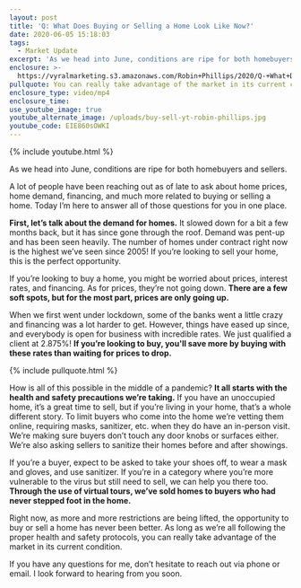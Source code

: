 ```yaml
---
layout: post
title: 'Q: What Does Buying or Selling a Home Look Like Now?'
date: 2020-06-05 15:18:03
tags:
  - Market Update
excerpt: 'As we head into June, conditions are ripe for both homebuyers and sellers.'
enclosure: >-
  https://vyralmarketing.s3.amazonaws.com/Robin+Phillips/2020/Q-+What+Does+Buying+or+Selling+a+Home+Look+Like+Now_.mp4
pullquote: You can really take advantage of the market in its current condition.
enclosure_type: video/mp4
enclosure_time:
use_youtube_image: true
youtube_alternate_image: /uploads/buy-sell-yt-robin-phillips.jpg
youtube_code: EIE860sOWKI
---
```


{% include youtube.html %}

As we head into June, conditions are ripe for both homebuyers and sellers.

A lot of people have been reaching out as of late to ask about home prices, home demand, financing, and much more related to buying or selling a home. Today I’m here to answer all of those questions for you in one place.

**First, let’s talk about the demand for homes.** It slowed down for a bit a few months back, but it has since gone through the roof. Demand was pent-up and has been seen heavily. The number of homes under contract right now is the highest we’ve seen since 2005\! If you’re looking to sell your home, this is the perfect opportunity.&nbsp;

If you’re looking to buy a home, you might be worried about prices, interest rates, and financing. As for prices, they’re not going down. **There are a few soft spots, but for the most part, prices are only going up.**

When we first went under lockdown, some of the banks went a little crazy and financing was a lot harder to get. However, things have eased up since, and everybody is open for business with incredible rates. We just qualified a client at 2.875%\! **If you’re looking to buy, you'll save more by buying with these rates than waiting for prices to drop.**

{% include pullquote.html %}

How is all of this possible in the middle of a pandemic? **It all starts with the health and safety precautions we’re taking.** If you have an unoccupied home, it’s a great time to sell, but if you’re living in your home, that’s a whole different story. To limit buyers who come into the home we’re vetting them online, requiring masks, sanitizer, etc. when they do have an in-person visit. We’re making sure buyers don’t touch any door knobs or surfaces either. We’re also asking sellers to sanitize their homes before and after showings.

If you’re a buyer, expect to be asked to take your shoes off, to wear a mask and gloves, and use sanitizer. If you’re in a category where you’re more vulnerable to the virus but still need to sell, we can help you there too. **Through the use of virtual tours, we’ve sold homes to buyers who had never stepped foot in the home.&nbsp;**

Right now, as more and more restrictions are being lifted, the opportunity to buy or sell a home has never been better. As long as we’re all following the proper health and safety protocols, you can really take advantage of the market in its current condition.

If you have any questions for me, don’t hesitate to reach out via phone or email. I look forward to hearing from you soon.